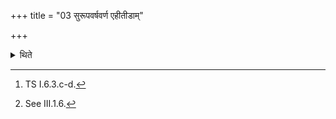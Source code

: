 +++
title = "03 सुरूपवर्षवर्ण एहीतीडाम्"

+++

<details><summary>थिते</summary>

3. With surūpavarṣavarṇa ehi...[^1] (he addresses) the Iḍā (-portion being cut).[^2]  

[^1]: TS I.6.3.c-d.  

[^2]: See III.1.6.
</details>
